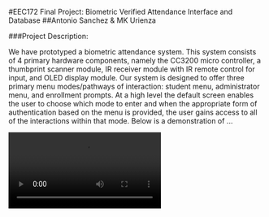 #EEC172 Final Project: Biometric Verified Attendance Interface and Database
##Antonio Sanchez & MK Urienza

###Project Description:

We have prototyped a biometric attendance system. This system consists of 4 primary hardware components, namely the CC3200 micro controller, a thumbprint scanner module, IR receiver module with IR remote control for input, and OLED display module.
Our system is designed to offer three primary menu modes/pathways of interaction: student menu, administrator menu, and enrollment prompts.
At a high level the default screen enables the user to choose which mode to enter and when the appropriate form of authentication based on the menu is provided, the user gains access to all of the interactions within that mode.
Below is a demonstration of ...

<video controls>
  <source src="https://raw.githubusercontent.com/USERNAME/REPO/main/path/to/video.mp4" type="video/mp4">
  Your browser does not support the video tag.
</video>

